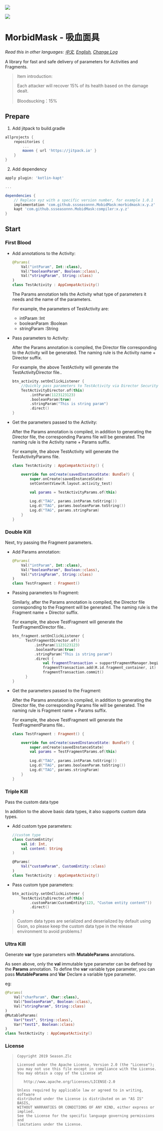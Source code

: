 ![](MorbidMask.png)

[![](https://jitpack.io/v/ssseasonnn/MobidMask.svg)](https://jitpack.io/#ssseasonnn/MobidMask)

# MorbidMask - 吸血面具

*Read this in other languages: [中文](README.zh.md), [English](README.md), [Change Log](CHANGELOG.md)*

A library for fast and safe delivery of parameters for Activities and Fragments.

> Item introduction:
>
> Each attacker will recover 15% of its health based on the damage dealt.
>
> Bloodsucking：15%
>

## Prepare

1. Add jitpack to build.gradle
```gradle
allprojects {
    repositories {
        ...
        maven { url 'https://jitpack.io' }
    }
}
```

2. Add dependency

```gradle
apply plugin: 'kotlin-kapt'

...

dependencies {
    // Replace xyz with a specific version number, for example 1.0.1
	implementation 'com.github.ssseasonnn.MobidMask:morbidmask:x.y.z'
    kapt 'com.github.ssseasonnn.MobidMask:compiler:x.y.z'
}
```

## Start


### First Blood

- Add annotations to the Activity:

    ```kotlin
    @Params(
        Val("intParam", Int::class),
        Val("booleanParam", Boolean::class),
        Val("stringParam", String::class)
    )
    class TestActivity : AppCompatActivity() 
    ```  
    
    The Params annotation tells the Activity what type of parameters it needs and the name of the parameters.
    
    For example, the parameters of TestActivity are:
    - intParam :Int 
    - booleanParam :Boolean 
    - stringParam :String
    
- Pass parameters to Activity:

    After the Params annotation is compiled, the Director file corresponding to the Activity will be generated. 
    The naming rule is the Activity name + Director suffix. 
    
    For example, the above TestActivity will generate the TestActivityDirector file..
    
    ```kotlin
    btn_activity.setOnClickListener {
        //Quickly pass parameters to TestActivity via Director Security
        TestActivityDirector.of(this)
            .intParam(1123123123)
            .booleanParam(true)
            .stringParam("This is string param")
            .direct()
    }
    ```
    
- Get the parameters passed to the Activity:

    After the Params annotation is compiled, in addition to generating the Director file, 
    the corresponding Params file will be generated. 
    The naming rule is the Activity name + Params suffix.
    
    For example, the above TestActivity will generate the TestActivityParams file.
    
    ```kotlin
    class TestActivity : AppCompatActivity() {
    
        override fun onCreate(savedInstanceState: Bundle?) {
            super.onCreate(savedInstanceState)
            setContentView(R.layout.activity_test)
    
            val params = TestActivityParams.of(this)
          
            Log.d("TAG", params.intParam.toString())
            Log.d("TAG", params.booleanParam.toString())
            Log.d("TAG", params.stringParam)
        }
    }
    ```
    
### Double Kill 

Next, try passing the Fragment parameters.

- Add Params annotation:

    ```kotlin
    @Params(
        Val("intParam", Int::class),
        Val("booleanParam", Boolean::class),
        Val("stringParam", String::class)
    )
    class TestFragment : Fragment()
    ```
    
- Passing parameters to Fragment:

    Similarly, after the Params annotation is compiled, the Director file corresponding to the Fragment will be generated. 
    The naming rule is the Fragment name + Director suffix. 
    
    For example, the above TestFragment will generate the TestFragmentDirector file..
    
    ```kotlin
    btn_fragment.setOnClickListener {
          TestFragmentDirector.of()
              .intParam(1123123123)
              .booleanParam(true)
              .stringParam("This is string param")
              .direct {
                  val fragmentTransaction = supportFragmentManager.beginTransaction()
                  fragmentTransaction.add(R.id.fragment_container, it)
                  fragmentTransaction.commit()
          }
    }
    ```
    
- Get the parameters passed to the Fragment:

   After the Params annotation is compiled, in addition to generating the Director file, 
   the corresponding Params file will be generated. The naming rule is Fragment name + Params suffix. 
   
   For example, the above TestFragment will generate the TestFragmentParams file.. 
    
    ```kotlin
    class TestFragment : Fragment() {
  
        override fun onCreate(savedInstanceState: Bundle?) {
            super.onCreate(savedInstanceState)
            val params = TestFragmentParams.of(this)
          
            Log.d("TAG", params.intParam.toString())
            Log.d("TAG", params.booleanParam.toString())
            Log.d("TAG", params.stringParam)
        }
    }
    ```

### Triple Kill

Pass the custom data type

In addition to the above basic data types, it also supports custom data types. 

- Add custom type parameters:

    ```kotlin
    //custom type    
    class CustomEntity(
        val id: Int,
        val content: String
    )
  
    @Params(
        Val("customParam", CustomEntity::class)
    )
    class TestActivity : AppCompatActivity() 
    ```

- Pass custom type parameters:

    ```kotlin
    btn_activity.setOnClickListener {
        TestActivityDirector.of(this)
            .customParam(CustomEntity(123, "Custom entity content"))
            .direct()
    }
    ```

> Custom data types are serialized and deserialized by default using Gson, 
so please keep the custom data type in the release environment to avoid problems.!


### Ultra Kill

Generate **var** type parameters with **MutableParams** annotations.

As seen above, only the **val** immutable type parameter can be defined by the **Params** annotation. 
To define the **var** variable type parameter, you can pass **MutableParams** and **Var** Declare a variable type parameter.

eg:

```kotlin
@Params(
    Val("charParam", Char::class),
    Val("booleanParam", Boolean::class),
    Val("stringParam", String::class)
)
@MutableParams(
    Var("test", String::class),
    Var("test1", Boolean::class)
)
class TestActivity : AppCompatActivity() 
```


### License

> ```
> Copyright 2019 Season.Zlc
>
> Licensed under the Apache License, Version 2.0 (the "License");
> you may not use this file except in compliance with the License.
> You may obtain a copy of the License at
>
>    http://www.apache.org/licenses/LICENSE-2.0
>
> Unless required by applicable law or agreed to in writing, software
> distributed under the License is distributed on an "AS IS" BASIS,
> WITHOUT WARRANTIES OR CONDITIONS OF ANY KIND, either express or implied.
> See the License for the specific language governing permissions and
> limitations under the License.
> ```
